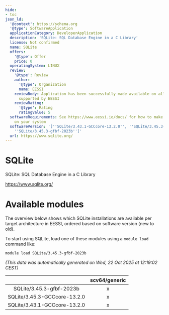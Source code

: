 ```yaml
---
hide:
- toc
json_ld:
  '@context': https://schema.org
  '@type': SoftwareApplication
  applicationCategory: DeveloperApplication
  description: 'SQLite: SQL Database Engine in a C Library'
  license: Not confirmed
  name: SQLite
  offers:
    '@type': Offer
    price: 0
  operatingSystem: LINUX
  review:
    '@type': Review
    author:
      '@type': Organization
      name: EESSI
    reviewBody: Application has been successfully made available on all architectures
      supported by EESSI
    reviewRating:
      '@type': Rating
      ratingValue: 5
  softwareRequirements: See https://www.eessi.io/docs/ for how to make EESSI available
    on your system
  softwareVersion: '[''SQLite/3.43.1-GCCcore-13.2.0'', ''SQLite/3.45.3-GCCcore-13.2.0'',
    ''SQLite/3.45.3-gfbf-2023b'']'
  url: https://www.sqlite.org/
---
```


SQLite
======


SQLite: SQL Database Engine in a C Library

https://www.sqlite.org/
# Available modules


The overview below shows which SQLite installations are available per target architecture in EESSI, ordered based on software version (new to old).

To start using SQLite, load one of these modules using a `module load` command like:

```shell
module load SQLite/3.45.3-gfbf-2023b
```

*(This data was automatically generated on Wed, 22 Oct 2025 at 12:19:02 CEST)*

| |scv64/generic|
| :---: | :---: |
|SQLite/3.45.3-gfbf-2023b|x|
|SQLite/3.45.3-GCCcore-13.2.0|x|
|SQLite/3.43.1-GCCcore-13.2.0|x|
